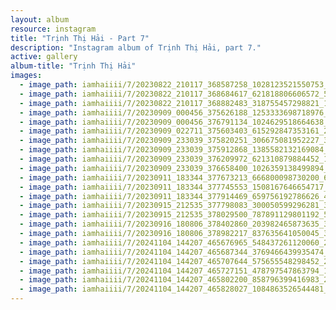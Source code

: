```yaml
---
layout: album
resource: instagram
title: "Trịnh Thị Hải - Part 7"
description: "Instagram album of Trịnh Thị Hải, part 7."
active: gallery
album-title: "Trịnh Thị Hải"
images:
  - image_path: iamhaiiii/7/20230822_210117_368587258_1028123521550753_6996965140366431382_n.jpg
  - image_path: iamhaiiii/7/20230822_210117_368684617_621818806606572_5773843909869374124_n.jpg
  - image_path: iamhaiiii/7/20230822_210117_368882483_318755457298821_1946680757417927956_n.jpg
  - image_path: iamhaiiii/7/20230909_000456_375626188_1253333698718976_4576599420453285688_n.jpg
  - image_path: iamhaiiii/7/20230909_000456_376791134_1024629518664638_5149931682681352326_n.jpg
  - image_path: iamhaiiii/7/20230909_022711_375603403_615292847353161_2610103411950880797_n.jpg
  - image_path: iamhaiiii/7/20230909_233039_375820251_306675081952227_301509181335940920_n.jpg
  - image_path: iamhaiiii/7/20230909_233039_375912868_1385582132169084_2785161449816291275_n.jpg
  - image_path: iamhaiiii/7/20230909_233039_376209972_621310879884452_1313418793478843290_n.jpg
  - image_path: iamhaiiii/7/20230909_233039_376658400_1026359138499894_1667469265235702076_n.jpg
  - image_path: iamhaiiii/7/20230911_183344_377673213_666800098730200_6741477379412901681_n.jpg
  - image_path: iamhaiiii/7/20230911_183344_377745553_1508167646654717_5325666667807248502_n.jpg
  - image_path: iamhaiiii/7/20230911_183344_377914469_659756192786626_4238452186386276562_n.jpg
  - image_path: iamhaiiii/7/20230915_212535_377798083_300050599296281_3899194179444197915_n.jpg
  - image_path: iamhaiiii/7/20230915_212535_378029500_787891129801192_5439114068818105104_n.jpg
  - image_path: iamhaiiii/7/20230916_180806_378402860_203982465873635_3818808496714822541_n.jpg
  - image_path: iamhaiiii/7/20230916_180806_378982217_837635641050045_3116626605827233472_n.jpg
  - image_path: iamhaiiii/7/20241104_144207_465676965_548437261120060_2367703557780899930_n.jpg
  - image_path: iamhaiiii/7/20241104_144207_465687344_3769466439935474_8641657704499548629_n.jpg
  - image_path: iamhaiiii/7/20241104_144207_465707644_575655548298452_2259250042680892658_n.jpg
  - image_path: iamhaiiii/7/20241104_144207_465727151_478797547863794_1906682891535021104_n.jpg
  - image_path: iamhaiiii/7/20241104_144207_465802200_858796399416983_2219317253736693265_n.jpg
  - image_path: iamhaiiii/7/20241104_144207_465828027_1084863526544481_5128068305331691770_n.jpg
---
```

